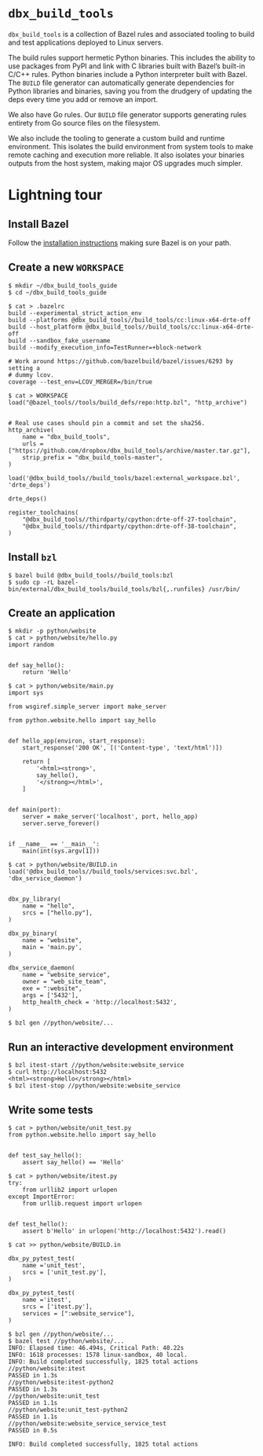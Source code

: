 # `dbx_build_tools`
`dbx_build_tools` is a collection of Bazel rules and associated tooling to build and test applications deployed to Linux servers.

The build rules support hermetic Python binaries. This includes the ability to use packages from PyPI and link with C libraries built with Bazel’s built-in C/C++ rules. Python binaries include a Python interpreter built with Bazel.  The `BUILD` file generator can automatically generate dependencies for Python libraries and binaries, saving you from the drudgery of updating the deps every time you add or remove an import.

We also have Go rules. Our `BUILD` file generator supports generating rules entirety from Go source files on the filesystem.

We also include the tooling to generate a custom build and runtime environment. This isolates the build environment from system tools to make remote caching and execution more reliable. It also isolates your binaries outputs from the host system, making major OS upgrades much simpler.

# Lightning tour
## Install Bazel
Follow the [installation instructions](https://docs.bazel.build/versions/master/install.html) making sure Bazel is on your path.

## Create a new `WORKSPACE`

```console
$ mkdir ~/dbx_build_tools_guide
$ cd ~/dbx_build_tools_guide

$ cat > .bazelrc
build --experimental_strict_action_env
build --platforms @dbx_build_tools//build_tools/cc:linux-x64-drte-off
build --host_platform @dbx_build_tools//build_tools/cc:linux-x64-drte-off
build --sandbox_fake_username
build --modify_execution_info=TestRunner=+block-network

# Work around https://github.com/bazelbuild/bazel/issues/6293 by setting a
# dummy lcov.
coverage --test_env=LCOV_MERGER=/bin/true

$ cat > WORKSPACE
load("@bazel_tools//tools/build_defs/repo:http.bzl", "http_archive")


# Real use cases should pin a commit and set the sha256.
http_archive(
    name = "dbx_build_tools",
    urls = ["https://github.com/dropbox/dbx_build_tools/archive/master.tar.gz"],
    strip_prefix = "dbx_build_tools-master",
)

load('@dbx_build_tools//build_tools/bazel:external_workspace.bzl', 'drte_deps')

drte_deps()

register_toolchains(
    "@dbx_build_tools//thirdparty/cpython:drte-off-27-toolchain",
    "@dbx_build_tools//thirdparty/cpython:drte-off-38-toolchain",
)
```
## Install `bzl`
```console
$ bazel build @dbx_build_tools//build_tools:bzl
$ sudo cp -rL bazel-bin/external/dbx_build_tools/build_tools/bzl{,.runfiles} /usr/bin/
```

## Create an application
```console
$ mkdir -p python/website
$ cat > python/website/hello.py
import random


def say_hello():
    return 'Hello'

$ cat > python/website/main.py
import sys

from wsgiref.simple_server import make_server

from python.website.hello import say_hello


def hello_app(environ, start_response):
    start_response('200 OK', [('Content-type', 'text/html')])

    return [
        '<html><strong>',
        say_hello(),
        '</strong></html>',
    ]


def main(port):
    server = make_server('localhost', port, hello_app)
    server.serve_forever()


if __name__ == '__main__':
    main(int(sys.argv[1]))

$ cat > python/website/BUILD.in
load('@dbx_build_tools//build_tools/services:svc.bzl', 'dbx_service_daemon')


dbx_py_library(
    name = "hello",
    srcs = ["hello.py"],
)

dbx_py_binary(
    name = "website",
    main = 'main.py',
)

dbx_service_daemon(
    name = "website_service",
    owner = "web_site_team",
    exe = ":website",
    args = ['5432'],
    http_health_check = 'http://localhost:5432',
)

$ bzl gen //python/website/...
```

## Run an interactive development environment
```console
$ bzl itest-start //python/website:website_service
$ curl http://localhost:5432
<html><strong>Hello</strong></html>
$ bzl itest-stop //python/website:website_service
```

## Write some tests
```console
$ cat > python/website/unit_test.py
from python.website.hello import say_hello


def test_say_hello():
    assert say_hello() == 'Hello'

$ cat > python/website/itest.py
try:
    from urllib2 import urlopen
except ImportError:
    from urllib.request import urlopen


def test_hello():
    assert b'Hello' in urlopen('http://localhost:5432').read()

$ cat >> python/website/BUILD.in

dbx_py_pytest_test(
    name ='unit_test',
    srcs = ['unit_test.py'],
)

dbx_py_pytest_test(
    name ='itest',
    srcs = ['itest.py'],
    services = [":website_service"],
)

$ bzl gen //python/website/...
$ bazel test //python/website/...
INFO: Elapsed time: 46.494s, Critical Path: 40.22s
INFO: 1618 processes: 1578 linux-sandbox, 40 local.
INFO: Build completed successfully, 1825 total actions
//python/website:itest                                                   PASSED in 1.3s
//python/website:itest-python2                                           PASSED in 1.3s
//python/website:unit_test                                               PASSED in 1.1s
//python/website:unit_test-python2                                       PASSED in 1.1s
//python/website:website_service_service_test                            PASSED in 0.5s

INFO: Build completed successfully, 1825 total actions
```
